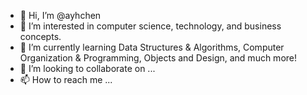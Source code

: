 - 👋 Hi, I’m @ayhchen
- 👀 I’m interested in computer science, technology, and business concepts.
- 🌱 I’m currently learning Data Structures & Algorithms, Computer Organization & Programming, Objects and Design, and much more!
- 💞️ I’m looking to collaborate on ...
- 📫 How to reach me ...

<!---
ayhchen/ayhchen is a ✨ special ✨ repository because its `README.md` (this file) appears on your GitHub profile.
You can click the Preview link to take a look at your changes.
--->
